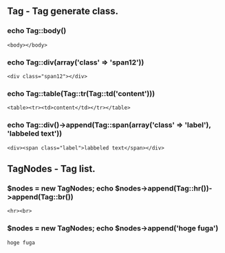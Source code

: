 Tag - Tag generate class.
-------------------------

### echo Tag::body() ###

`<body></body>`

### echo Tag::div(array('class' => 'span12')) ###

`<div class="span12"></div>`

### echo Tag::table(Tag::tr(Tag::td('content'))) ###

`<table><tr><td>content</td></tr></table>`

### echo Tag::div()->append(Tag::span(array('class' => 'label'), 'labbeled text')) ###

`<div><span class="label">labbeled text</span></div>`

TagNodes - Tag list.
--------------------

### $nodes = new TagNodes; echo $nodes->append(Tag::hr())->append(Tag::br())

`<hr><br>`

### $nodes = new TagNodes; echo $nodes->append('hoge fuga')

`hoge fuga`

